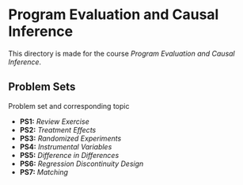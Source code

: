 # Program Evaluation and Causal Inference

This directory is made for the course *Program Evaluation and Causal Inference*.

## Problem Sets

Problem set and corresponding topic

* **PS1:** *Review Exercise*
* **PS2:** *Treatment Effects*
* **PS3:** *Randomized Experiments*
* **PS4:** *Instrumental Variables*
* **PS5:** *Difference in Differences*
* **PS6:** *Regression Discontinuity Design*
* **PS7:** *Matching*

